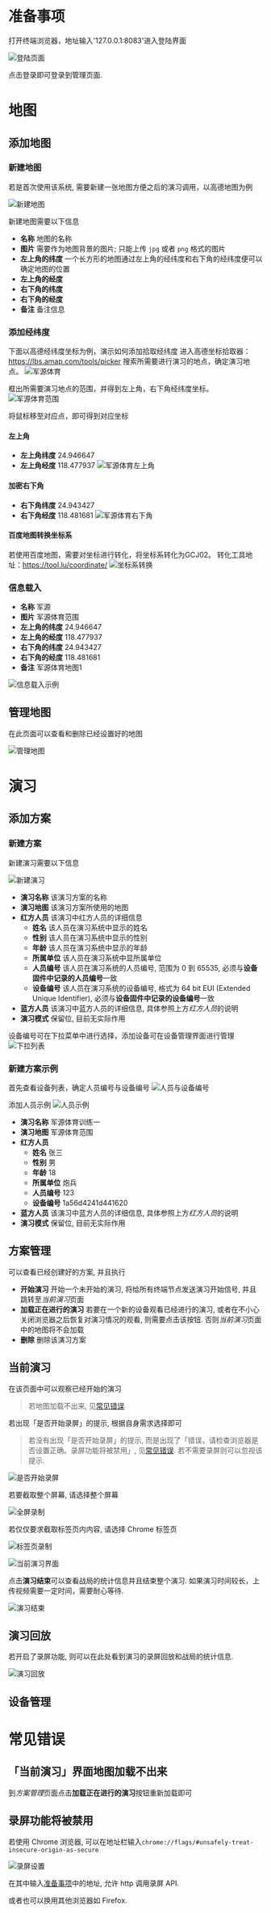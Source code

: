 # 准备事项
打开终端浏览器，地址输入'127.0.0.1:8083'进入登陆界面

![登陆页面](../fig/login.png)

点击登录即可登录到管理页面. 

# 地图
## 添加地图
### 新建地图
若是首次使用该系统, 需要新建一张地图方便之后的演习调用，以高德地图为例

![新建地图](../fig/new_map.png)

新建地图需要以下信息

- **名称** 地图的名称
- **图片** 需要作为地图背景的图片; 只能上传 `jpg` 或者 `png` 格式的图片
- **左上角的纬度** 一个长方形的地图通过左上角的经纬度和右下角的经纬度便可以确定地图的位置
- **左上角的经度** 
- **右下角的纬度** 
- **右下角的经度** 
- **备注** 备注信息

### 添加经纬度
下面以高德经纬度坐标为例，演示如何添加拾取经纬度
进入高德坐标拾取器：https://lbs.amap.com/tools/picker  搜索所需要进行演习的地点，确定演习地点。
![军源体育](..fig/map_gaode.png)

框出所需要演习地点的范围，并得到左上角，右下角经纬度坐标。
![军源体育范围](..fig/junyuan_map.png)

将鼠标移至对应点，即可得到对应坐标
#### 左上角
- **左上角纬度** 24.946647
- **左上角经度** 118.477937
![军源体育左上角](../fig/junyuan_left.png)

#### 加密右下角
- **右下角纬度** 24.943427
- **右下角经度** 118.481681
![军源体育右下角](../fig/junyuan_right.png)

#### 百度地图转换坐标系
若使用百度地图，需要对坐标进行转化，将坐标系转化为GCJ02。 转化工具地址：https://tool.lu/coordinate/
![坐标系转换](../fig/map_trans.png)

### 信息载入
- **名称** 军源
- **图片** 军源体育范围
- **左上角的纬度** 24.946647
- **左上角的经度** 118.477937
- **右下角的纬度** 24.943427
- **右下角的经度** 118.481681
- **备注** 军源体育地图1

![信息载入示例](../fig/map_exam.png)


## 管理地图
在此页面可以查看和删除已经设置好的地图

![管理地图](../fig/map_man.png)


# 演习
## 添加方案
### 新建方案
新建演习需要以下信息

![新建演习](../fig/new_train_sch.png)

- **演习名称** 该演习方案的名称
- **演习地图** 该演习方案所使用的地图
- **红方人员** 该演习中红方人员的详细信息
  - **姓名** 该人员在演习系统中显示的姓名
  - **性别** 该人员在演习系统中显示的性别
  - **年龄** 该人员在演习系统中显示的年龄
  - **所属单位** 该人员在演习系统中显所属单位
  - **人员编号** 该人员在演习系统的人员编号, 范围为 0 到 65535, 必须与**设备固件中记录的人员编号**一致
  - **设备编号** 该人员在演习系统的设备编号, 格式为 64 bit EUI (Extended Unique Identifier), 必须与**设备固件中记录的设备编号**一致
- **蓝方人员** 该演习中蓝方人员的详细信息, 具体参照上方*红方人员*的说明
- **演习模式** 保留位, 目前无实际作用

设备编号可在下拉菜单中进行选择，添加设备可在设备管理界面进行管理
![下拉列表](../fig/device_chose.png)

### 新建方案示例
首先查看设备列表，确定人员编号与设备编号
![人员与设备编号](../fig/list.png)

添加人员示例
![人员示例](../fig/sch_example.png)
- **演习名称** 军源体育训练一
- **演习地图** 军源体育范围
- **红方人员** 
  - **姓名** 张三
  - **性别** 男
  - **年龄** 18
  - **所属单位** 炮兵
  - **人员编号** 123
  - **设备编号** 1a56d4241d441620
- **蓝方人员** 该演习中蓝方人员的详细信息, 具体参照上方*红方人员*的说明
- **演习模式** 保留位, 目前无实际作用


## 方案管理
可以查看已经创建好的方案, 并且执行

- **开始演习** 开始一个未开始的演习, 将给所有终端节点发送演习开始信号, 并且跳转至*当前演习*页面
- **加载正在进行的演习** 若要在一个新的设备观看已经进行的演习, 或者在不小心关闭浏览器之后恢复对演习情况的观看, 则需要点击该按钮. 否则*当前演习*页面中的地图将不会加载
- **删除** 删除该演习方案

## 当前演习
在该页面中可以观察已经开始的演习

> 若地图加载不出来, 见[常见错误](#常见错误)

若出现「是否开始录屏」的提示, 根据自身需求选择即可

> 若没有出现「是否开始录屏」的提示, 而是出现了「错误，请检查浏览器是否设置正确。录屏功能将被禁用」, 见[常见错误](#常见错误). 若不需要录屏则可以忽视该提示. 

![是否开始录屏](../fig/if_record.png)

若要截取整个屏幕, 请选择整个屏幕

![全屏录制](../fig/what_to_record.png)

若仅仅要求截取标签页内内容, 请选择 Chrome 标签页

![标签页录制](../fig/what_to_record_tab.png)

![当前演习界面](../fig/view.png)

点击**演习结束**可以查看战局的统计信息并且结束整个演习. 如果演习时间较长，上传视频需要一定时间，需要耐心等待. 

![演习结束](../fig/end_training.png)


## 演习回放
若开启了录屏功能, 则可以在此处看到演习的录屏回放和战局的统计信息. 

![演习回放](../fig/record_his.png)


## 设备管理

# 常见错误

## 「当前演习」界面地图加载不出来
到*方案管理*页面点击**加载正在进行的演习**按钮重新加载即可

## 录屏功能将被禁用
若使用 Chrome 浏览器, 可以在地址栏输入`chrome://flags/#unsafely-treat-insecure-origin-as-secure`

![录屏设置](../fig/chrome_setting.png)

在其中输入[准备事项](#准备事项)中的地址, 允许 http 调用录屏 API. 

或者也可以换用其他浏览器如 Firefox. 
